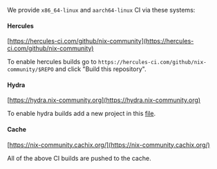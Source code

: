 We provide `x86_64-linux` and `aarch64-linux` CI via these systems:

#### Hercules

[https://hercules-ci.com/github/nix-community](https://hercules-ci.com/github/nix-community)

To enable hercules builds go to `https://hercules-ci.com/github/nix-community/$REPO` and click "Build this repository".

#### Hydra

[https://hydra.nix-community.org](https://hydra.nix-community.org)

To enable hydra builds add a new project in this [file](https://github.com/nix-community/infra/blob/master/terraform/hydra-projects.tf).

#### Cache

[https://nix-community.cachix.org/](https://nix-community.cachix.org/)

All of the above CI builds are pushed to the cache.
